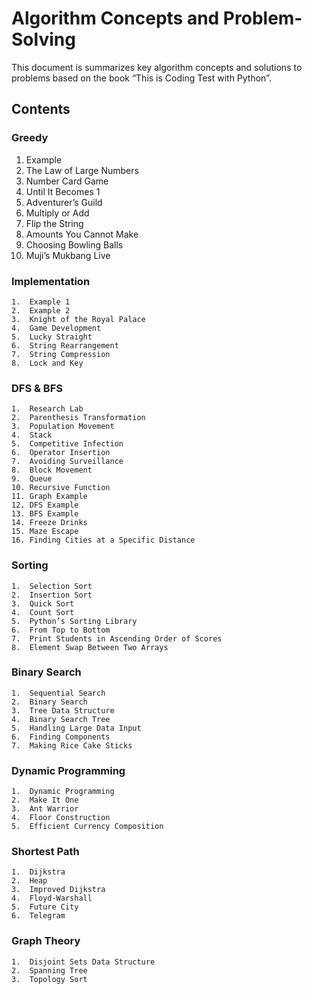 # Algorithm Concepts and Problem-Solving
This document is summarizes key algorithm concepts and solutions to problems based on the book “This is Coding Test with Python”.

## Contents
### Greedy
  1. Example
  2. The Law of Large Numbers
  3. Number Card Game
  4. Until It Becomes 1
  5. Adventurer’s Guild
  6. Multiply or Add
  7. Flip the String
  8. Amounts You Cannot Make
  9. Choosing Bowling Balls
  10. Muji’s Mukbang Live
### Implementation
	1.	Example 1
	2.	Example 2
	3.	Knight of the Royal Palace
	4.	Game Development
	5.	Lucky Straight
	6.	String Rearrangement
	7.	String Compression
	8.	Lock and Key
### DFS & BFS
	1.	Research Lab
	2.	Parenthesis Transformation
	3.	Population Movement
	4.	Stack
	5.	Competitive Infection
	6.	Operator Insertion
	7.	Avoiding Surveillance
	8.	Block Movement
	9.	Queue
	10.	Recursive Function
	11.	Graph Example
	12.	DFS Example
	13.	BFS Example
	14.	Freeze Drinks
	15.	Maze Escape
	16.	Finding Cities at a Specific Distance
### Sorting
	1.	Selection Sort
	2.	Insertion Sort
	3.	Quick Sort
	4.	Count Sort
	5.	Python’s Sorting Library
	6.	From Top to Bottom
	7.	Print Students in Ascending Order of Scores
	8.	Element Swap Between Two Arrays
### Binary Search
	1.	Sequential Search
	2.	Binary Search
	3.	Tree Data Structure
	4.	Binary Search Tree
	5.	Handling Large Data Input
	6.	Finding Components
	7.	Making Rice Cake Sticks
### Dynamic Programming
	1.	Dynamic Programming
	2.	Make It One
	3.	Ant Warrior
	4.	Floor Construction
	5.	Efficient Currency Composition
### Shortest Path
	1.	Dijkstra
	2.	Heap
	3.	Improved Dijkstra
	4.	Floyd-Warshall
	5.	Future City
	6.	Telegram
### Graph Theory
	1.	Disjoint Sets Data Structure
	2.	Spanning Tree
	3.	Topology Sort
